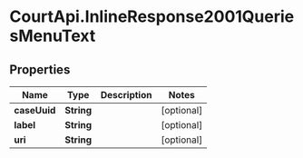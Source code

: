 # CourtApi.InlineResponse2001QueriesMenuText

## Properties
Name | Type | Description | Notes
------------ | ------------- | ------------- | -------------
**caseUuid** | **String** |  | [optional] 
**label** | **String** |  | [optional] 
**uri** | **String** |  | [optional] 


